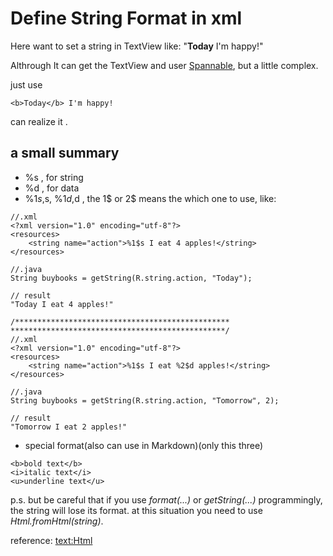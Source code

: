 # Define String Format in xml

Here want to set a string in TextView like: "**Today** I'm happy!"

Althrough It can get the TextView and user [Spannable](https://developer.android.com/reference/android/text/Spannable.html), but a little complex.

just use 
```
<b>Today</b> I'm happy!
```
can realize it .

## a small summary  

* %s , for string
* %d , for data
* %1$s,%2$s, %1$d, %2$d , the 1$ or 2$ means the which one to use, like: 
```
//.xml
<?xml version="1.0" encoding="utf-8"?>  
<resources>  
    <string name="action">%1$s I eat 4 apples!</string>  
</resources>  

//.java
String buybooks = getString(R.string.action, "Today"); 

// result
"Today I eat 4 apples!"

/************************************************
************************************************/
//.xml
<?xml version="1.0" encoding="utf-8"?>  
<resources>  
    <string name="action">%1$s I eat %2$d apples!</string>  
</resources>  

//.java
String buybooks = getString(R.string.action, "Tomorrow", 2); 

// result
"Tomorrow I eat 2 apples!"
```
* special format(also can use in Markdown)(only this three) 
```
<b>bold text</b>
<i>italic text</i>
<u>underline text</u>
```

p.s. but be careful that if you use _format(...)_ or _getString(...)_ programmingly, the string will lose its format. 
at this situation you need to use _Html.fromHtml(string)_.

reference: [text:Html](https://developer.android.com/reference/android/text/Html.html)

